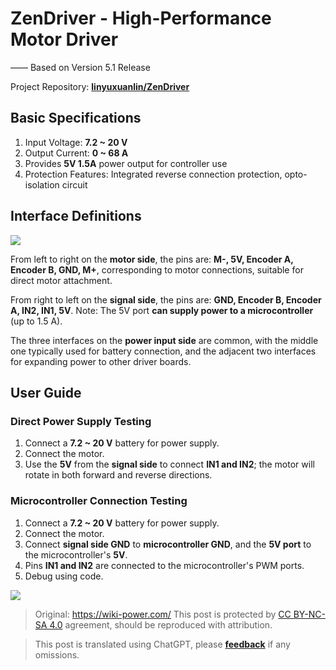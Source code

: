 # ZenDriver - High-Performance Motor Driver

—— Based on Version 5.1 Release

Project Repository: [**linyuxuanlin/ZenDriver**](https://github.com/linyuxuanlin/ZenDriver)

## Basic Specifications

1. Input Voltage: **7.2 ~ 20 V**
2. Output Current: **0 ~ 68 A**
3. Provides **5V 1.5A** power output for controller use
4. Protection Features: Integrated reverse connection protection, opto-isolation circuit

## Interface Definitions

![](https://img.wiki-power.com/d/wiki-media/img/20200125192433.png)

From left to right on the **motor side**, the pins are: **M-, 5V, Encoder A, Encoder B, GND, M+**, corresponding to motor connections, suitable for direct motor attachment.

From right to left on the **signal side**, the pins are: **GND, Encoder B, Encoder A, IN2, IN1, 5V**. Note: The 5V port **can supply power to a microcontroller** (up to 1.5 A).

The three interfaces on the **power input side** are common, with the middle one typically used for battery connection, and the adjacent two interfaces for expanding power to other driver boards.

## User Guide

### Direct Power Supply Testing

1. Connect a **7.2 ~ 20 V** battery for power supply.
2. Connect the motor.
3. Use the **5V** from the **signal side** to connect **IN1 and IN2**; the motor will rotate in both forward and reverse directions.

### Microcontroller Connection Testing

1. Connect a **7.2 ~ 20 V** battery for power supply.
2. Connect the motor.
3. Connect **signal side GND** to **microcontroller GND**, and the **5V port** to the microcontroller's **5V**.
4. Pins **IN1 and IN2** are connected to the microcontroller's PWM ports.
5. Debug using code.

![](https://img.wiki-power.com/d/wiki-media/img/20200125192734.png)

> Original: <https://wiki-power.com/>
> This post is protected by [CC BY-NC-SA 4.0](https://creativecommons.org/licenses/by/4.0/deed.en) agreement, should be reproduced with attribution.

> This post is translated using ChatGPT, please [**feedback**](https://github.com/linyuxuanlin/Wiki_MkDocs/issues/new) if any omissions.